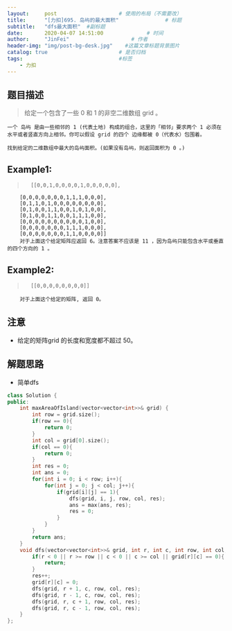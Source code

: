 ```yaml
---
layout:     post                    # 使用的布局（不需要改） 
title:      "[力扣]695. 岛屿的最大面积"               # 标题  
subtitle:   "dfs最大面积"  #副标题 
date:       2020-04-07 14:51:00              # 时间 
author:     "JinFei"                    # 作者 
header-img: "img/post-bg-desk.jpg"    #这篇文章标题背景图片 
catalog: true                       # 是否归档 
tags:                               #标签     
    - 力扣
---
```


## 题目描述
>   给定一个包含了一些 0 和 1 的非空二维数组 grid 。

    一个 岛屿 是由一些相邻的 1 (代表土地) 构成的组合，这里的「相邻」要求两个 1 必须在水平或者竖直方向上相邻。你可以假设 grid 的四个 边缘都被 0（代表水）包围着。

    找到给定的二维数组中最大的岛屿面积。(如果没有岛屿，则返回面积为 0 。)


## Example1:
 
>       [[0,0,1,0,0,0,0,1,0,0,0,0,0],
        [0,0,0,0,0,0,0,1,1,1,0,0,0],
        [0,1,1,0,1,0,0,0,0,0,0,0,0],
        [0,1,0,0,1,1,0,0,1,0,1,0,0],
        [0,1,0,0,1,1,0,0,1,1,1,0,0],
        [0,0,0,0,0,0,0,0,0,0,1,0,0],
        [0,0,0,0,0,0,0,1,1,1,0,0,0],
        [0,0,0,0,0,0,0,1,1,0,0,0,0]]
        对于上面这个给定矩阵应返回 6。注意答案不应该是 11 ，因为岛屿只能包含水平或垂直的四个方向的 1 。


## Example2:
 
>       [[0,0,0,0,0,0,0,0]]
        对于上面这个给定的矩阵, 返回 0。



## 注意
- 给定的矩阵grid 的长度和宽度都不超过 50。


## 解题思路
- 简单dfs


```C++
class Solution {
public:
    int maxAreaOfIsland(vector<vector<int>>& grid) {
        int row = grid.size();
        if(row == 0){
            return 0;
        }
        int col = grid[0].size();
        if(col == 0){
            return 0;
        }
        int res = 0;
        int ans = 0;
        for(int i = 0; i < row; i++){
            for(int j = 0; j < col; j++){
                if(grid[i][j] == 1){
                    dfs(grid, i, j, row, col, res);
                    ans = max(ans, res);
                    res = 0;
                }
            }
        }
        return ans;
    }
    void dfs(vector<vector<int>>& grid, int r, int c, int row, int col, int& res){
        if(r < 0 || r >= row || c < 0 || c >= col || grid[r][c] == 0){
            return;
        }
        res++;
        grid[r][c] = 0;
        dfs(grid, r + 1, c, row, col, res);
        dfs(grid, r - 1, c, row, col, res);
        dfs(grid, r, c + 1, row, col, res);
        dfs(grid, r, c - 1, row, col, res);
    }
};
```
